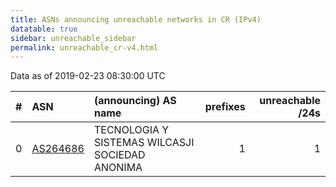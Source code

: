 ```yaml
---
title: ASNs announcing unreachable networks in CR (IPv4)
datatable: true
sidebar: unreachable_sidebar
permalink: unreachable_cr-v4.html
---
```


Data as of 2019-02-23 08:30:00 UTC


<div class="datatable-begin"></div>

|   # | ASN                                      | (announcing) AS name                            |   prefixes |   unreachable /24s |
|----:|:-----------------------------------------|:------------------------------------------------|-----------:|-------------------:|
|   0 | [AS264686](unreachable_AS264686-v4.html) | TECNOLOGIA Y SISTEMAS WILCASJI SOCIEDAD ANONIMA |          1 |                  1 |

<div class="datatable-end"></div>